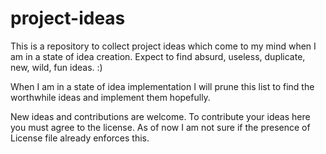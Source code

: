 # project-ideas

This is a repository to collect project ideas which come to my mind when
I am in a state of idea creation. Expect to find absurd, useless, duplicate,
new, wild, fun ideas. :)


When I am in a state of idea implementation I will prune this list to find
the worthwhile ideas and implement them hopefully.


New ideas and contributions are welcome. To contribute your ideas here
you must agree to the license. As of now I am not sure if the presence of
License file already enforces this.

